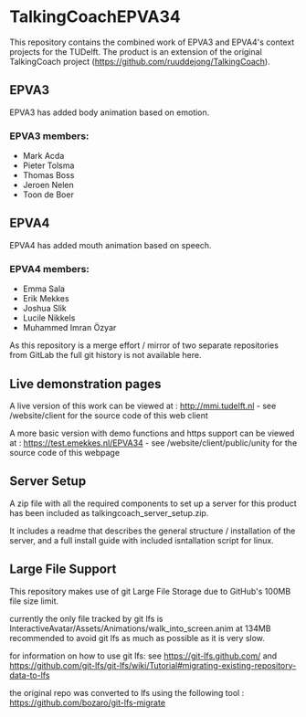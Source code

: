 # TalkingCoachEPVA34
This repository contains the combined work of EPVA3 and EPVA4's context projects for the TUDelft. 
The product is an extension of the original TalkingCoach project (https://github.com/ruuddejong/TalkingCoach).

## EPVA3 
EPVA3 has added body animation based on emotion.

### EPVA3 members:
- Mark Acda
- Pieter Tolsma
- Thomas Boss
- Jeroen Nelen
- Toon de Boer

## EPVA4
EPVA4 has added mouth animation based on speech.

### EPVA4 members:
- Emma Sala
- Erik Mekkes
- Joshua Slik
- Lucile Nikkels
- Muhammed Imran Özyar


As this repository is a merge effort / mirror of two separate repositories from GitLab the full git history is not available here.

## Live demonstration pages
A live version of this work can be viewed at :
http://mmi.tudelft.nl - see /website/client for the source code of this web client

A more basic version with demo functions and https support can be viewed at :
https://test.emekkes.nl/EPVA34 - see /website/client/public/unity for the source code of this webpage



## Server Setup
A zip file with all the required components to set up a server for this product has been included as talkingcoach_server_setup.zip.

It includes a readme that describes the general structure / installation of the server, and a full install guide with included isntallation script for linux.

## Large File Support
This repository makes use of git Large File Storage due to GitHub's 100MB file size limit.

currently the only file tracked by git lfs is InteractiveAvatar/Assets/Animations/walk_into_screen.anim at 134MB
recommended to avoid git lfs as much as possible as it is very slow.

for information on how to use git lfs:
see https://git-lfs.github.com/
and https://github.com/git-lfs/git-lfs/wiki/Tutorial#migrating-existing-repository-data-to-lfs

the original repo was converted to lfs using the following tool : https://github.com/bozaro/git-lfs-migrate
